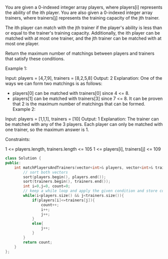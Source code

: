 You are given a 0-indexed integer array players, where players[i] represents the ability of the ith player. You are also given a 0-indexed integer array trainers, where trainers[j] represents the training capacity of the jth trainer.

The ith player can match with the jth trainer if the player's ability is less than or equal to the trainer's training capacity. Additionally, the ith player can be matched with at most one trainer, and the jth trainer can be matched with at most one player.

Return the maximum number of matchings between players and trainers that satisfy these conditions.

 

Example 1:

Input: players = [4,7,9], trainers = [8,2,5,8]
Output: 2
Explanation:
One of the ways we can form two matchings is as follows:
- players[0] can be matched with trainers[0] since 4 <= 8.
- players[1] can be matched with trainers[3] since 7 <= 8.
It can be proven that 2 is the maximum number of matchings that can be formed.
Example 2:

Input: players = [1,1,1], trainers = [10]
Output: 1
Explanation:
The trainer can be matched with any of the 3 players.
Each player can only be matched with one trainer, so the maximum answer is 1.
 

Constraints:

1 <= players.length, trainers.length <= 105
1 <= players[i], trainers[j] <= 109


```cpp
class Solution {
public:
    int matchPlayersAndTrainers(vector<int>& players, vector<int>& trainers) {
        // sort both vectors
        sort(players.begin(), players.end());
        sort(trainers.begin(), trainers.end());
        int i=0,j=0, count=0;
        // keep a while loop and apply the given condition and store count - the main trick  to increase INDICES!!!!!!!!!!!
        while(i<players.size() && j<trainers.size()){
            if(players[i]<=trainers[j]){
                count++;
                i++;
                j++;
            }
            else{
                j++;
            }
        }
        return count;
    }
};
```
